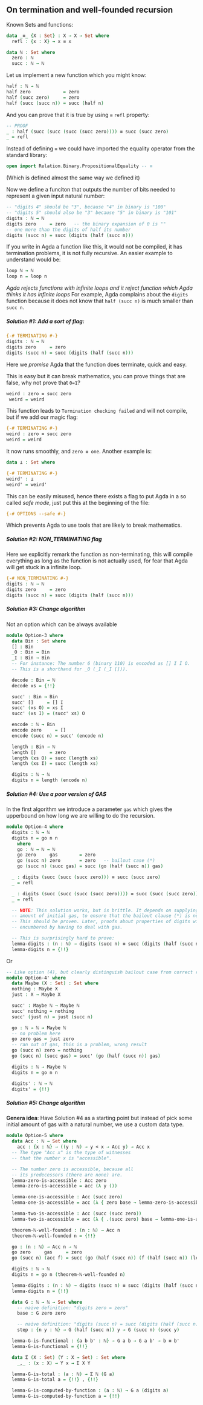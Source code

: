 ## On termination and well-founded recursion

Known Sets and functions:
```agda
data _≡_ {X : Set} : X → X → Set where
  refl : {x : X} → x ≡ x

data ℕ : Set where
  zero : ℕ
  succ : ℕ → ℕ
```

Let us implement a new function which you might know:
```agda
half : ℕ → ℕ
half zero            = zero
half (succ zero)     = zero
half (succ (succ n)) = succ (half n)
```
And you can prove that it is true by using `≡` `refl` property:
```agda
-- PROOF
_ : half (succ (succ (succ (succ zero)))) ≡ succ (succ zero)
_ = refl
```
Instead of defining `≡` we could have imported the equality operator from the standard library:
```agda
open import Relation.Binary.PropositionalEquality -- ≡
```
(Which is defined almost the same way we defined it)

Now we define a funciton that outputs the number of bits needed to represent a given input natural number:
```agda
-- "digits 4" should be "3", because "4" in binary is "100"
-- "digits 5" should also be "3" because "5" in binary is "101"
digits : ℕ → ℕ
digits zero     = zero   -- the binary expansion of 0 is ""
-- one more than the digits of half its number
digits (succ n) = succ (digits (half (succ n)))
```
If you write in Agda a function like this, it would not be compiled, it has termination problems, it is not fully recursive.
An easier example to understand would be:
```agda
loop ℕ → ℕ
loop n = loop n
```
_Agda rejects functions with infinite loops and it reject function which Agda thinks it has infinite loops_
For example, Agda complains about the `digits` function because it does not know that `half (succ n)` is much smaller than `succ n`.
##### Solution #1: Add a sort of flag:
```agda
{-# TERMINATING #-}
digits : ℕ → ℕ
digits zero     = zero
digits (succ n) = succ (digits (half (succ n)))
```
Here we _promise_ Agda that the function does terminate, quick and easy.

This is easy but it can break mathematics, you can prove things that are false, why not prove that `0=1`? 
```agda
weird : zero ≡ succ zero
 weird = weird
```
This function leads to `Termination checking failed` and will not compile, but if we add our magic flag:
```agda
{-# TERMINATING #-}
weird : zero ≡ succ zero
weird = weird
```
It now runs smoothly, and `zero ≡ one`.
Another example is:
```agda
data ⊥ : Set where

{-# TERMINATING #-}
weird' : ⊥
weird' = weird'
```
This can be easily misused, hence there exists a flag to put Agda in a so called _safe mode_, just put this at the beginning of the file:
```agda
{-# OPTIONS --safe #-}
```
Which prevents Agda to use tools that are likely to break mathematics.

##### Solution #2: NON_TERMINATING flag
Here we explicitly remark the function as non-terminating, this will compile everything as long as the function is not actually used, for fear that Agda will get stuck in a infinite loop.
```agda
{-# NON_TERMINATING #-}
digits : ℕ → ℕ
digits zero     = zero
digits (succ n) = succ (digits (half (succ n)))
```

##### Solution #3: Change algorithm
Not an option which can be always available

```agda
module Option-3 where
  data Bin : Set where
  [] : Bin
  _O : Bin → Bin
  _I : Bin → Bin
  -- For instance: The number 6 (binary 110) is encoded as [] I I O.
  -- This is a shorthand for _O (_I (_I [])).

  decode : Bin → ℕ
  decode xs = {!!}

  succ' : Bin → Bin
  succ' []     = [] I
  succ' (xs O) = xs I
  succ' (xs I) = (succ' xs) O

  encode : ℕ → Bin
  encode zero     = []
  encode (succ n) = succ' (encode n)

  length : Bin → ℕ
  length []     = zero
  length (xs O) = succ (length xs)
  length (xs I) = succ (length xs)

  digits : ℕ → ℕ
  digits n = length (encode n)
```

##### Solution #4: Use a poor version of GAS
In the first algorithm we introduce a parameter `gas` which gives the upperbound on how long we are willing to do the recursion.
```agda
module Option-4 where
  digits : ℕ → ℕ
  digits n = go n n
    where
    go : ℕ → ℕ → ℕ
    go zero     gas        = zero
    go (succ n) zero       = zero   -- bailout case (*)
    go (succ n) (succ gas) = succ (go (half (succ n)) gas)

  _ : digits (succ (succ (succ zero))) ≡ succ (succ zero)
  _ = refl

  _ : digits (succ (succ (succ (succ zero)))) ≡ succ (succ (succ zero))
  _ = refl

  -- NOTE: This solution works, but is brittle. It depends on supplying a sufficient
  -- amount of initial gas, to ensure that the bailout clause (*) is never reached.
  -- This should be proven. Later, proofs about properties of digits will always be
  -- encumbered by having to deal with gas.

  -- This is surprisingly hard to prove:
  lemma-digits : (n : ℕ) → digits (succ n) ≡ succ (digits (half (succ n)))
  lemma-digits n = {!!}
```
Or
```agda
-- Like option (4), but clearly distinguish bailout case from correct results
module Option-4' where
  data Maybe (X : Set) : Set where
  nothing : Maybe X
  just : X → Maybe X

  succ' : Maybe ℕ → Maybe ℕ
  succ' nothing = nothing
  succ' (just n) = just (succ n)

  go : ℕ → ℕ → Maybe ℕ
  -- no problem here
  go zero gas = just zero
  -- ran out of gas, this is a problem, wrong result
  go (succ n) zero = nothing
  go (succ n) (succ gas) = succ' (go (half (succ n)) gas)

  digits : ℕ → Maybe ℕ
  digits n = go n n

  digits' : ℕ → ℕ
  digits' = {!!}
```
##### Solution #5: Change algorithm
__Genera idea__: Have Solution #4 as a starting point but instead of pick some initial amount of gas with a natural number, we use a custom data type.

```agda
module Option-5 where
  data Acc : ℕ → Set where
    acc : {x : ℕ} → ((y : ℕ) → y < x → Acc y) → Acc x
  -- The type "Acc x" is the type of witnesses
  -- that the number x is "accessible".

  -- The number zero is accessible, because all
  -- its predecessors (there are none) are.
  lemma-zero-is-accessible : Acc zero
  lemma-zero-is-accessible = acc (λ y ())

  lemma-one-is-accessible : Acc (succ zero)
  lemma-one-is-accessible = acc (λ { zero base → lemma-zero-is-accessible })

  lemma-two-is-accessible : Acc (succ (succ zero))
  lemma-two-is-accessible = acc (λ { .(succ zero) base → lemma-one-is-accessible ; .zero (step base) → lemma-zero-is-accessible })

  theorem-ℕ-well-founded : (n : ℕ) → Acc n
  theorem-ℕ-well-founded n = {!!}

  go : (n : ℕ) → Acc n → ℕ
  go zero     gas     = zero
  go (succ n) (acc f) = succ (go (half (succ n)) (f (half (succ n)) (lemma-half< n)))

  digits : ℕ → ℕ
  digits n = go n (theorem-ℕ-well-founded n)

  lemma-digits : (n : ℕ) → digits (succ n) ≡ succ (digits (half (succ n)))
  lemma-digits n = {!!}

  data G : ℕ → ℕ → Set where
    -- naive definition: "digits zero = zero"
    base : G zero zero

    -- naive definition: "digits (succ n) = succ (digits (half (succ n)))"
    step : {n y : ℕ} → G (half (succ n)) y → G (succ n) (succ y)

  lemma-G-is-functional : {a b b' : ℕ} → G a b → G a b' → b ≡ b'
  lemma-G-is-functional = {!!}

  data Σ (X : Set) (Y : X → Set) : Set where
    _,_ : (x : X) → Y x → Σ X Y

  lemma-G-is-total : (a : ℕ) → Σ ℕ (G a)
  lemma-G-is-total a = {!!} , {!!}

  lemma-G-is-computed-by-function : (a : ℕ) → G a (digits a)
  lemma-G-is-computed-by-function a = {!!}
```